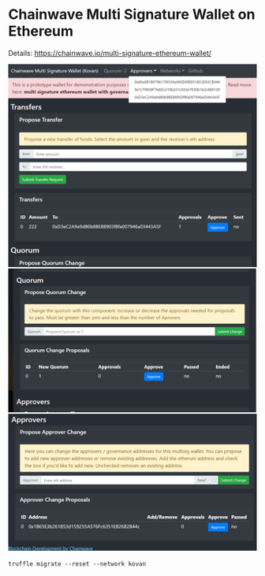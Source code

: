 # Chainwave Multi Signature Wallet on Ethereum

Details: https://chainwave.io/multi-signature-ethereum-wallet/

![](multi-sig-1.png)
![](multi-sig-2.png)
![](multi-sig-3.png)

`truffle migrate --reset --network kovan`
